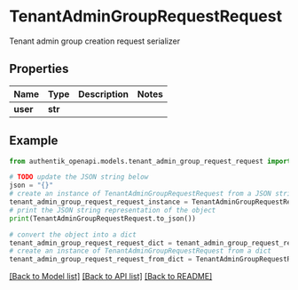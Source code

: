# TenantAdminGroupRequestRequest

Tenant admin group creation request serializer

## Properties

Name | Type | Description | Notes
------------ | ------------- | ------------- | -------------
**user** | **str** |  | 

## Example

```python
from authentik_openapi.models.tenant_admin_group_request_request import TenantAdminGroupRequestRequest

# TODO update the JSON string below
json = "{}"
# create an instance of TenantAdminGroupRequestRequest from a JSON string
tenant_admin_group_request_request_instance = TenantAdminGroupRequestRequest.from_json(json)
# print the JSON string representation of the object
print(TenantAdminGroupRequestRequest.to_json())

# convert the object into a dict
tenant_admin_group_request_request_dict = tenant_admin_group_request_request_instance.to_dict()
# create an instance of TenantAdminGroupRequestRequest from a dict
tenant_admin_group_request_request_from_dict = TenantAdminGroupRequestRequest.from_dict(tenant_admin_group_request_request_dict)
```
[[Back to Model list]](../README.md#documentation-for-models) [[Back to API list]](../README.md#documentation-for-api-endpoints) [[Back to README]](../README.md)



